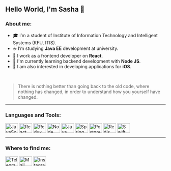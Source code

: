 ## Hello World, I'm Sasha 👋

### About me: 

- 🎓 I’m a student of Institute of Information Technology and Intelligent Systems (KFU, ITIS).
- ☕ I’m studying **Java EE** development at university.
- 💼 I work as a frontend developer on **React**. 
- 🔭 I'm currently learning backend development with **Node JS**.
- 🤔 I am also interested in developing applications for **iOS**.

</br>

> There is nothing better than going back to the old code, where nothing has changed, in order to understand how you yourself have changed.

---

### Languages and Tools: 

<p align="left">
<img align="center" src="https://cdn.jsdelivr.net/npm/simple-icons@3.0.1/icons/javascript.svg" alt="JavaScript" height="30" width="40" />

<img align="center" src="https://cdn.jsdelivr.net/npm/simple-icons@3.0.1/icons/react.svg" alt="React" height="30" width="40" />

<img align="center" src="https://cdn.jsdelivr.net/npm/simple-icons@3.0.1/icons/redux.svg" alt="Redux" height="30" width="40" />

<img align="center" src="https://cdn.jsdelivr.net/npm/simple-icons@3.0.1/icons/node-dot-js.svg" alt="Node" height="30" width="40" />

<img align="center" src="https://cdn.jsdelivr.net/npm/simple-icons@3.0.1/icons/java.svg" alt="Java" height="30" width="40" />

<img align="center" src="https://cdn.jsdelivr.net/npm/simple-icons@3.0.1/icons/spring.svg" alt="Spring" height="30" width="40" />

<img align="center" src="https://cdn.jsdelivr.net/npm/simple-icons@3.0.1/icons/postgresql.svg" alt="Postgresql" height="30" width="40" />

<img align="center" src="https://cdn.jsdelivr.net/npm/simple-icons@3.0.1/icons/redis.svg" alt="Redis" height="30" width="40" />

<img align="center" src="https://cdn.jsdelivr.net/npm/simple-icons@3.0.1/icons/swift.svg" alt="Swift" height="30" width="40" />

</br>

---

### Where to find me: 

[telegram]: https://t.me/arealsanya
[mail]: mailto:sashamorozova01@mail.ru
[instagram]: https://www.instagram.com/morozova.al/
[<img align="center" src="https://cdn.jsdelivr.net/npm/simple-icons@3.0.1/icons/telegram.svg" alt="Telegram" height="30" width="40" />][telegram]
[<img align="center" src="https://cdn.jsdelivr.net/npm/simple-icons@3.0.1/icons/mail-dot-ru.svg" alt="Mail" height="30" width="40" />][mail]
[<img align="center" src="https://cdn.jsdelivr.net/npm/simple-icons@3.0.1/icons/instagram.svg" alt="Instagram" height="30" width="40" />][instagram] 





